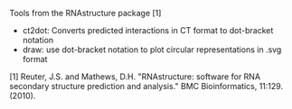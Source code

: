 Tools from the RNAstructure package [1]

- ct2dot: Converts predicted interactions in CT format to dot-bracket notation
- draw: use dot-bracket notation to plot circular representations in .svg format

[1] Reuter, J.S. and Mathews, D.H. "RNAstructure: software for RNA secondary structure prediction and analysis." BMC Bioinformatics, 11:129. (2010).
